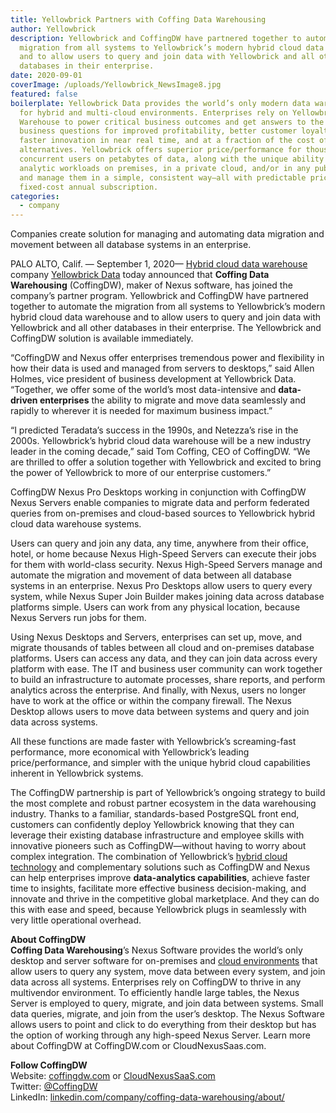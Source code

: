 ```yaml
---
title: Yellowbrick Partners with Coffing Data Warehousing
author: Yellowbrick
description: Yellowbrick and CoffingDW have partnered together to automate the
  migration from all systems to Yellowbrick’s modern hybrid cloud data warehouse
  and to allow users to query and join data with Yellowbrick and all other
  databases in their enterprise.
date: 2020-09-01
coverImage: /uploads/Yellowbrick_NewsImage8.jpg
featured: false
boilerplate: Yellowbrick Data provides the world’s only modern data warehouse
  for hybrid and multi-cloud environments. Enterprises rely on Yellowbrick Data
  Warehouse to power critical business outcomes and get answers to the hardest
  business questions for improved profitability, better customer loyalty, and
  faster innovation in near real time, and at a fraction of the cost of
  alternatives. Yellowbrick offers superior price/performance for thousands of
  concurrent users on petabytes of data, along with the unique ability to run
  analytic workloads on premises, in a private cloud, and/or in any public cloud
  and manage them in a simple, consistent way—all with predictable pricing via
  fixed-cost annual subscription.
categories:
  - company
---
```

Companies create solution for managing and automating data migration and movement between all database systems in an enterprise.  

PALO ALTO, Calif. — September 1, 2020— [Hybrid cloud data warehouse](https://www.yellowbrick.com/go/key-benefits-of-a-modern-hybrid-cloud-data-warehouse/) company [Yellowbrick Data](https://www.yellowbrick.com/) today announced that **Coffing Data Warehousing** (CoffingDW), maker of Nexus software, has joined the company’s partner program. Yellowbrick and CoffingDW have partnered together to automate the migration from all systems to Yellowbrick’s modern hybrid cloud data warehouse and to allow users to query and join data with Yellowbrick and all other databases in their enterprise. The Yellowbrick and CoffingDW solution is available immediately.  

“CoffingDW and Nexus offer enterprises tremendous power and flexibility in how their data is used and managed from servers to desktops,” said Allen Holmes, vice president of business development at Yellowbrick Data. “Together, we offer some of the world’s most data-intensive and **data-driven enterprises** the ability to migrate and move data seamlessly and rapidly to wherever it is needed for maximum business impact.”  

“I predicted Teradata’s success in the 1990s, and Netezza’s rise in the 2000s. Yellowbrick’s hybrid cloud data warehouse will be a new industry leader in the coming decade,” said Tom Coffing, CEO of CoffingDW. “We are thrilled to offer a solution together with Yellowbrick and excited to bring the power of Yellowbrick to more of our enterprise customers.”  

CoffingDW Nexus Pro Desktops working in conjunction with CoffingDW Nexus Servers enable companies to migrate data and perform federated queries from on-premises and cloud-based sources to Yellowbrick hybrid cloud data warehouse systems.  

Users can query and join any data, any time, anywhere from their office, hotel, or home because Nexus High-Speed Servers can execute their jobs for them with world-class security. Nexus High-Speed Servers manage and automate the migration and movement of data between all database systems in an enterprise. Nexus Pro Desktops allow users to query every system, while Nexus Super Join Builder makes joining data across database platforms simple. Users can work from any physical location, because Nexus Servers run jobs for them.  

Using Nexus Desktops and Servers, enterprises can set up, move, and migrate thousands of tables between all cloud and on-premises database platforms. Users can access any data, and they can join data across every platform with ease. The IT and business user community can work together to build an infrastructure to automate processes, share reports, and perform analytics across the enterprise. And finally, with Nexus, users no longer have to work at the office or within the company firewall. The Nexus Desktop allows users to move data between systems and query and join data across systems.  

All these functions are made faster with Yellowbrick’s screaming-fast performance, more economical with Yellowbrick’s leading price/performance, and simpler with the unique hybrid cloud capabilities inherent in Yellowbrick systems.  

The CoffingDW partnership is part of Yellowbrick’s ongoing strategy to build the most complete and robust partner ecosystem in the data warehousing industry. Thanks to a familiar, standards-based PostgreSQL front end, customers can confidently deploy Yellowbrick knowing that they can leverage their existing database infrastructure and employee skills with innovative pioneers such as CoffingDW—without having to worry about complex integration. The combination of Yellowbrick’s [hybrid cloud technology](https://www.yellowbrick.com/press-releases/yellowbrick-manta-deliver-wide-range-of-enterprise-data-solutions/) and complementary solutions such as CoffingDW and Nexus can help enterprises improve **data-analytics capabilities**, achieve faster time to insights, facilitate more effective business decision-making, and innovate and thrive in the competitive global marketplace. And they can do this with ease and speed, because Yellowbrick plugs in seamlessly with very little operational overhead.  

**About CoffingDW**\
**Coffing Data Warehousing**’s Nexus Software provides the world’s only desktop and server software for on-premises and [cloud environments](https://www.yellowbrick.com/press-releases/data-warehousing-survey-reveals-key-trends-in-hybrid-multicloud-and-distributed-cloud-for-2021/) that allow users to query any system, move data between every system, and join data across all systems. Enterprises rely on CoffingDW to thrive in any multivendor environment. To efficiently handle large tables, the Nexus Server is employed to query, migrate, and join data between systems. Small data queries, migrate, and join from the user’s desktop. The Nexus Software allows users to point and click to do everything from their desktop but has the option of working through any high-speed Nexus Server. Learn more about CoffingDW at CoffingDW.com or CloudNexusSaas.com.  

**Follow CoffingDW**\
Website: [coffingdw.com](https://coffingdw.com/) or [CloudNexusSaaS.com](http://cloudnexussaas.com)\
Twitter: [@CoffingDW](https://twitter.com/coffingdw)\
LinkedIn: [linkedin.com/company/coffing-data-warehousing/about/](https://www.linkedin.com/company/coffing-data-warehousing/about/)